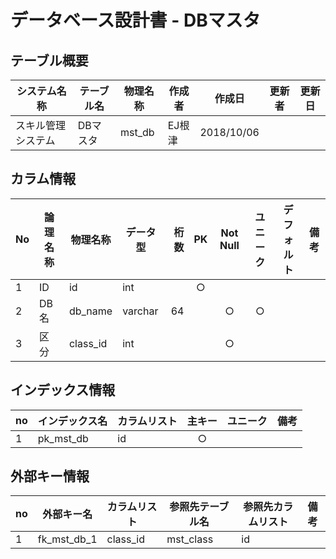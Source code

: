 # データベース設計書 - DBマスタ

## テーブル概要

|システム名称|テーブル名|物理名称|作成者|作成日|更新者|更新日  
|---|---|---|---|---|---|---|
|スキル管理システム|DBマスタ|mst_db|EJ根津|2018/10/06

## カラム情報

|No|論理名称|物理名称|データ型|桁数|PK|Not Null|ユニーク|デフォルト|備考|  
|---|---|---|---|--:|:-:|:-:|:-:|---|---|
|1|ID|id|int||○|||||
|2|DB名|db_name|varchar|64||○|○|||
|3|区分|class_id|int|||○||||

## インデックス情報

|no|インデックス名|カラムリスト|主キー|ユニーク|備考|
|---|---|---|:-:|:-:|---|
|1|pk_mst_db|id|○|||

## 外部キー情報

|no|外部キー名|カラムリスト|参照先テーブル名|参照先カラムリスト|備考|
|---|---|---|---|---|---|
|1|fk_mst_db_1|class_id|mst_class|id||
